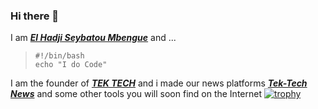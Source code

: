 ### Hi there 👋
I am **_[El Hadji Seybatou Mbengue](http://mrmbengue.rf.gd)_** and ...
>```
>#!/bin/bash
>echo "I do Code"
>```
I am the founder of **_[TEK TECH](http://tektech.rf.gd)_** and i made our news platforms **_[Tek-Tech News](http://news-tektech.rf.gd)_** and some other tools you will soon find on the Internet
[![trophy](https://github-profile-trophy.vercel.app/?username=dev0ps221)](http://tektech.rf.gd)


<!--
**dev0ps221/dev0ps221** is a ✨ _special_ ✨ repository because its `README.md` (this file) appears on your GitHub profile.

Here are some ideas to get you started:

- 🔭 I’m currently working on ...
- 🌱 I’m currently learning ...
- 👯 I’m looking to collaborate on ...
- 🤔 I’m looking for help with ...
- 💬 Ask me about ...
- 📫 How to reach me: ...
- 😄 Pronouns: ...
- ⚡ Fun fact: ...
-->
